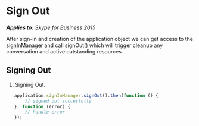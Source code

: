
# Sign Out

 _**Applies to:** Skype for Business 2015_

After sign-in  and creation of the application object we can get access to the signInManager and call signOut() which will trigger cleanup any conversation and active outstanding resources.

## Signing Out

1. Signing Out.

 ```js
    application.signInManager.signOut().then(function () {
        // signed out succesfully
    }, function (error) {
        // handle error
    });
  ```